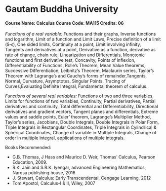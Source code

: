 # Gautam Buddha University

#### Course Name: Calculus                 Course Code: MA115							Credits: 06

*Functions of a real variable:* Functions and their graphs, Inverse functions and logarithm, Limit of a function and Limit Laws, Precise definition of a limit (δ-ϵ), One sided limits, Continuity at a point, Limit involving infinity, Tangents and derivatives at a point, Derivative as a function, derivative as rate of change, chain rule, Linearization and Differentials, Monotonic functions and first derivative test, Concavity, Points of inflexion, Differentiability of Functions, Rolle’s Theorem, Mean Value theorems, Successive Differentiation, Leibnitz’s Theorem, Maclaurin series, Taylor’s Theorem with Lagrange’s and Cauchy’s forms of remainder,Tangents, Normal, Curvature, Asymptotes, Singular Points, Tracing of Curves,Evaluating Definite Integral, Fundamental theorem of calculus.

*Functions of several real variables:* Functions of two and three variables, Limits for functions of two variables, Continuity, Partial derivatives, Partial derivatives and continuity, Total differential and Differentiability, Directional derivatives and gradient vectors, Tangent planes and differentials, Extreme values and saddle points, Euler’ theorem, Lagrange’s Multiplier Method, Taylor’s series, Jacobians, Double Integrals,  Double Integrals in Polar Form, Triple Integrals in Rectangular Coordinates, Triple Integrals in Cylindrical & Spherical Coordinates, Change of variable in  Multiple Integrals, Change of order in  multiple integral, applications of multiple integrals.

Books Recommended:
- G.B. Thomas, J Hass and Maurice D. Weir, Thomas’ Calculus, Pearson Education, 2009.
- R.K. Jain and S.R.K. Iyengar, advanced Engineering Mathematics, Narosa publishing house, 2016
- J. Stewart, Calculus: Early Transcendental, Cengage Learning, 2012
- Tom Apostol, Calculus-I & II, Wiley, 2007
